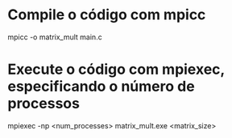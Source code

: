 # Compile o código com mpicc

mpicc -o matrix_mult main.c

# Execute o código com mpiexec, especificando o número de processos

mpiexec -np <num_processes> matrix_mult.exe <matrix_size>
